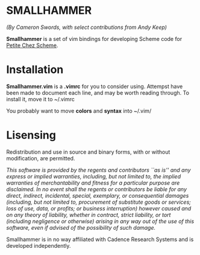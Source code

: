 SMALLHAMMER
==========================

*(By Cameron Swords, with select contributions from Andy Keep)*

**Smallhammer** is a set of vim bindings for developing Scheme code for 
[Petite Chez Scheme](http://www.scheme.com/petitechezscheme.html). 

Installation
==============

**Smallhammer.vim** is a **.vimrc** for you to consider using. Attempst have been made to
document each line, and may be worth reading through. To install it, move it to ~/.vimrc

You probably want to move **colors** and **syntax** into ~/.vim/

Lisensing
==============

Redistribution and use in source and binary forms, with or without
modification, are permitted.

*This software is provided by the regents and contributors ``as is'' and
any express or implied warranties, including, but not limited to, the
implied warranties of merchantability and fitness for a particular purpose
are disclaimed.  In no event shall the regents or contributors be liable
for any direct, indirect, incidental, special, exemplary, or consequential
damages (including, but not limited to, procurement of substitute goods
or services; loss of use, data, or profits; or business interruption)
however caused and on any theory of liability, whether in contract, strict
liability, or tort (including negligence or otherwise) arising in any way
out of the use of this software, even if advised of the possibility of
such damage.*

Smallhammer is in no way  affiliated with Cadence Research Systems and is 
developed independently.


